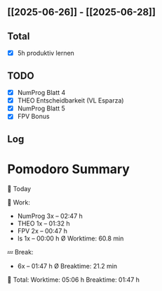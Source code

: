 ## [[2025-06-26]] - [[2025-06-28]]

## Total
- [x] 5h produktiv lernen 
## TODO
- [x] NumProg Blatt 4 
- [x] THEO Entscheidbarkeit (VL Esparza)
- [x] NumProg Blatt 5 
- [x] FPV Bonus
## Log


# Pomodoro Summary

📅 Today

🍅 Work:
- NumProg     3x – 02:47 h
- THEO        1x – 01:32 h
- FPV         2x – 00:47 h
- ls          1x – 00:00 h
Ø Worktime: 60.8 min

💤 Break:
- 6x – 01:47 h
Ø Breaktime: 21.2 min

🧠 Total:
Worktime:  05:06 h
Breaktime: 01:47 h


